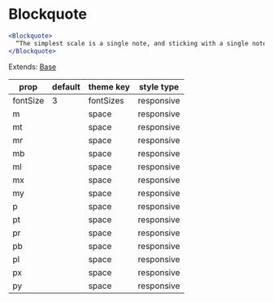 # Blockquote

```.jsx
<Blockquote>
  “The simplest scale is a single note, and sticking with a single note draws more attention to other parameters, such as rhythm and inflection.”
</Blockquote>
```

Extends: [Base](/components/Base)

prop | default | theme key | style type
---|---|---|---
fontSize | 3 | fontSizes | responsive
m |  | space | responsive
mt |  | space | responsive
mr |  | space | responsive
mb |  | space | responsive
ml |  | space | responsive
mx |  | space | responsive
my |  | space | responsive
p |  | space | responsive
pt |  | space | responsive
pr |  | space | responsive
pb |  | space | responsive
pl |  | space | responsive
px |  | space | responsive
py |  | space | responsive